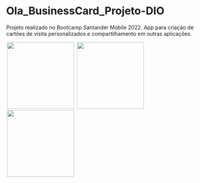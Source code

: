 # Ola_BusinessCard_Projeto-DIO

Projeto realizado no Bootcamp Santander Mobile 2022. App para criação de cartões de visita personalizados e compartilhamento em outras aplicações. 

<p float="left">

<img src="https://tulioalbu.github.io/Ola-BusinessCards_Projeto-DIO/Screenshots/Screenshot_20220806_004458.png" width = "180" hspace="2">
<img src="https://tulioalbu.github.io/Ola_BusinessCards_Projeto-DIO/Screenshots/Screenshot_20220806_004008.png" width = "180" hspace="2">
<img src="https://tulioalbu.github.io/Ola_BusinessCards_Projeto-DIO/Screenshots/Screenshot_20220806_003902.png" width = "180" hspace="2">

